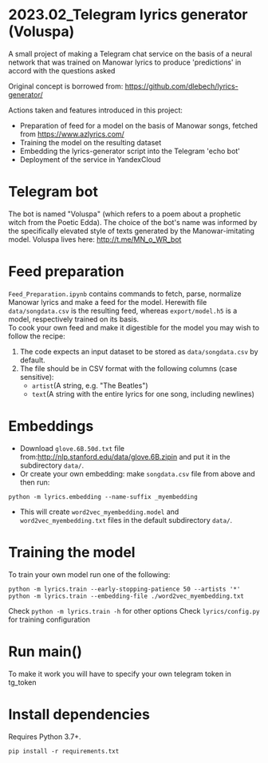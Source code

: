 # 2023.02_Telegram lyrics generator (Voluspa)
A small project of making a Telegram chat service on the basis of a neural network 
that was trained on Manowar lyrics to produce 'predictions' in accord with the questions asked

Original concept is borrowed from: https://github.com/dlebech/lyrics-generator/

Actions taken and features introduced in this project:
 - Preparation of feed for a model on the basis of Manowar songs, fetched from https://www.azlyrics.com/
 - Training the model on the resulting dataset
 - Embedding the lyrics-generator script into the Telegram 'echo bot'
 - Deployment of the service in YandexCloud

# Telegram bot
The bot is named "Voluspa" (which refers to a poem about a prophetic witch from the Poetic Edda).
The choice of the bot's name was informed by the specifically elevated style of texts generated by the Manowar-imitating model.
Voluspa lives here: http://t.me/MN_o_WR_bot

# Feed preparation
`Feed_Preparation.ipynb` contains commands to fetch, parse, normalize Manowar lyrics and make a feed for the model. 
Herewith file `data/songdata.csv` is the resulting feed, whereas `export/model.h5` is a model, respectively trained on its basis.     
To cook your own feed and make it digestible for the model you may wish to follow the recipe:
  1. The code expects an input dataset to be stored as `data/songdata.csv` by default. 
  2. The file should be in CSV format with the following columns (case sensitive):
     - `artist`(A string, e.g. "The Beatles")
     - `text`(A string with the entire lyrics for one song, including newlines)

# Embeddings
- Download `glove.6B.50d.txt` file from:http://nlp.stanford.edu/data/glove.6B.zipin and put it in the subdirectory `data/`.
- Or create your own embedding: make `songdata.csv` file from above and then run:
```shell
python -m lyrics.embedding --name-suffix _myembedding
```
- This will create `word2vec_myembedding.model` and `word2vec_myembedding.txt` files in the default subdirectory `data/`.

# Training the model
To train your own model run one of the following:
```shell
python -m lyrics.train --early-stopping-patience 50 --artists '*'
python -m lyrics.train --embedding-file ./word2vec_myembedding.txt
```
Check `python -m lyrics.train -h` for other options
Check `lyrics/config.py` for training configuration 

# Run main()
To make it work you will have to specify your own telegram token in tg_token

# Install dependencies
Requires Python 3.7+.
```shell
pip install -r requirements.txt
```